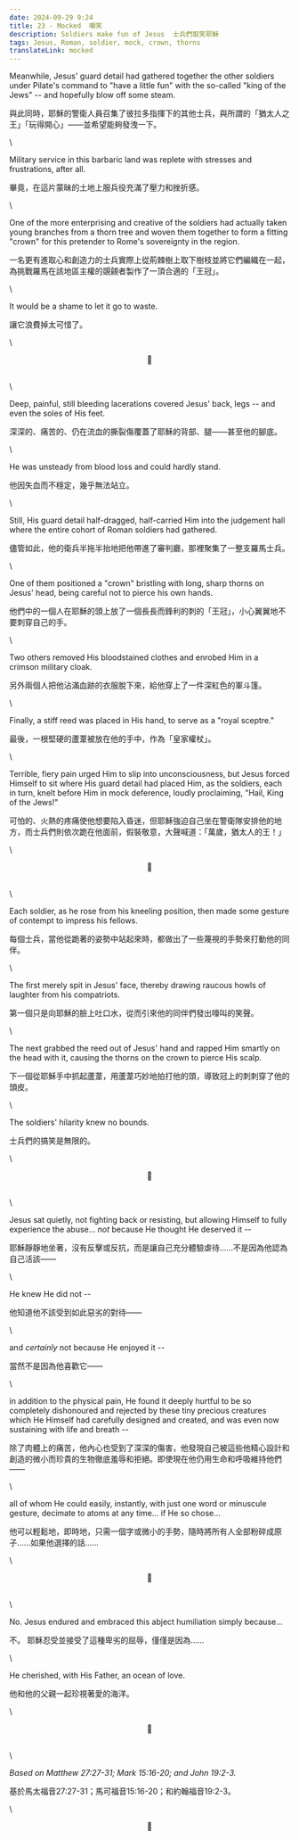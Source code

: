 ```yaml
---
date: 2024-09-29 9:24
title: 23 - Mocked  嘲笑
description: Soldiers make fun of Jesus  士兵們取笑耶穌
tags: Jesus, Roman, soldier, mock, crown, thorns
translateLink: mocked
---
```


Meanwhile, Jesus' guard detail had gathered together the other soldiers under Pilate's command to "have a little fun" with the so-called "king of the Jews" -- and hopefully blow off some steam.

與此同時，耶穌的警衛人員召集了彼拉多指揮下的其他士兵，與所謂的「猶太人之王」「玩得開心」——並希望能夠發洩一下。

\

Military service in this barbaric land was replete with stresses and frustrations, after all. 

畢竟，在這片蒙昧的土地上服兵役充滿了壓力和挫折感。

\

One of the more enterprising and creative of the soldiers had actually taken young branches from a thorn tree and woven them together to form a fitting "crown" for this pretender to Rome's sovereignty in the region.

一名更有進取心和創造力的士兵實際上從荊棘樹上取下樹枝並將它們編織在一起，為挑戰羅馬在該地區主權的覬覦者製作了一頂合適的「王冠」。

\

It would be a shame to let it go to waste.

讓它浪費掉太可惜了。

\

<center>💠</center>

\
\

Deep, painful, still bleeding lacerations covered Jesus' back, legs -- and even the soles of His feet. 

深深的、痛苦的、仍在流血的撕裂傷覆蓋了耶穌的背部、腿——甚至他的腳底。

\

He was unsteady from blood loss and could hardly stand.

他因失血而不穩定，幾乎無法站立。

\

Still, His guard detail half-dragged, half-carried Him into the judgement hall where the entire cohort of Roman soldiers had gathered. 

儘管如此，他的衛兵半拖半抬地把他帶進了審判廳，那裡聚集了一整支羅馬士兵。

\

One of them positioned a "crown" bristling with long, sharp thorns on Jesus' head, being careful not to pierce his own hands.

他們中的一個人在耶穌的頭上放了一個長長而鋒利的刺的「王冠」，小心翼翼地不要刺穿自己的手。

\

Two others removed His bloodstained clothes and enrobed Him in a crimson military cloak.

另外兩個人把他沾滿血跡的衣服脫下來，給他穿上了一件深紅色的軍斗篷。

\

Finally, a stiff reed was placed in His hand, to serve as a "royal sceptre."

最後，一根堅硬的蘆葦被放在他的手中，作為「皇家權杖」。

\

Terrible, fiery pain urged Him to slip into unconsciousness, but Jesus forced Himself to sit where His guard detail had placed Him, as the soldiers, each in turn, knelt before Him in mock deference, loudly proclaiming, "Hail, King of the Jews!"

可怕的、火熱的疼痛使他想要陷入昏迷，但耶穌強迫自己坐在警衛隊安排他的地方，而士兵們則依次跪在他面前，假裝敬意，大聲喊道：「萬歲，猶太人的王！」

\

<center>💠</center>

\
\

Each soldier, as he rose from his kneeling position, then made some gesture of contempt to impress his fellows.

每個士兵，當他從跪著的姿勢中站起來時，都做出了一些蔑視的手勢來打動他的同伴。

\

The first merely spit in Jesus' face, thereby drawing raucous howls of laughter from his compatriots.

第一個只是向耶穌的臉上吐口水，從而引來他的同伴們發出嚎叫的笑聲。

\

The next grabbed the reed out of Jesus' hand and rapped Him smartly on the head with it, causing the thorns on the crown to pierce His scalp. 

下一個從耶穌手中抓起蘆葦，用蘆葦巧妙地拍打他的頭，導致冠上的刺刺穿了他的頭皮。

\

The soldiers' hilarity knew no bounds. 

士兵們的搞笑是無限的。

\

<center>💠</center>

\
\

Jesus sat quietly, not fighting back or resisting, but allowing Himself to fully experience the abuse... *not* because He thought He deserved it --

耶穌靜靜地坐著，沒有反擊或反抗，而是讓自己充分體驗虐待......不是因為他認為自己活該——

\

He knew He did not --

他知道他不該受到如此惡劣的對待——

\

and *certainly* not because He enjoyed it --

當然不是因為他喜歡它——

\

in addition to the physical pain, He found it deeply hurtful to be so completely dishonoured and rejected by these tiny precious creatures which He Himself had carefully designed and created, and was even now sustaining with life and breath --

除了肉體上的痛苦，他內心也受到了深深的傷害，他發現自己被這些他精心設計和創造的微小而珍貴的生物徹底羞辱和拒絕。即使現在他仍用生命和呼吸維持他們——

\

all of whom He could easily, instantly, with just one word or minuscule gesture, decimate to atoms at any time... if He so chose...

他可以輕鬆地，即時地，只需一個字或微小的手勢，隨時將所有人全部粉碎成原子......如果他選擇的話......

\

<center>💠</center>

\
\

No. Jesus endured and embraced this abject humiliation simply because...

不。 耶穌忍受並接受了這種卑劣的屈辱，僅僅是因為......

\

He cherished, with His Father, an ocean of love.

他和他的父親一起珍視著愛的海洋。

\

<center>💠</center>

\
\

*Based on Matthew 27:27-31; Mark 15:16-20; and John 19:2-3.*

基於馬太福音27:27-31；馬可福音15:16-20；和約翰福音19:2-3。

\

<center>💠</center>
